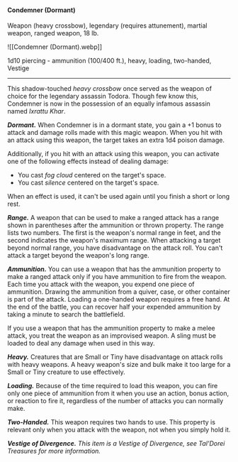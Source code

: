 #### Condemner (Dormant)

Weapon (heavy crossbow), legendary (requires attunement), martial weapon, ranged weapon, 18 lb.

![[Condemner (Dormant).webp]]

1d10 piercing  - ammunition (100/400 ft.), heavy, loading, two-handed, Vestige

---

This shadow-touched *heavy crossbow* once served as the weapon of choice for the legendary assassin Todora. Though few know this, Condemner is now in the possession of an equally infamous assassin named *Ixrattu Khar*.

***Dormant.*** When Condemner is in a dormant state, you gain a +1 bonus to attack and damage rolls made with this magic weapon. When you hit with an attack using this weapon, the target takes an extra 1d4 poison damage.

Additionally, if you hit with an attack using this weapon, you can activate one of the following effects instead of dealing damage:

- You cast *fog cloud* centered on the target's space.
- You cast *silence* centered on the target's space.

When an effect is used, it can't be used again until you finish a short or long rest.

***Range.*** A weapon that can be used to make a ranged attack has a range shown in parentheses after the ammunition or thrown property. The range lists two numbers. The first is the weapon's normal range in feet, and the second indicates the weapon's maximum range. When attacking a target beyond normal range, you have disadvantage on the attack roll. You can't attack a target beyond the weapon's long range.

***Ammunition.*** You can use a weapon that has the ammunition property to make a ranged attack only if you have ammunition to fire from the weapon. Each time you attack with the weapon, you expend one piece of ammunition. Drawing the ammunition from a quiver, case, or other container is part of the attack. Loading a one-handed weapon requires a free hand. At the end of the battle, you can recover half your expended ammunition by taking a minute to search the battlefield.

If you use a weapon that has the ammunition property to make a melee attack, you treat the weapon as an improvised weapon. A sling must be loaded to deal any damage when used in this way.

***Heavy.*** Creatures that are Small or Tiny have disadvantage on attack rolls with heavy weapons. A heavy weapon's size and bulk make it too large for a Small or Tiny creature to use effectively.

***Loading.*** Because of the time required to load this weapon, you can fire only one piece of ammunition from it when you use an action, bonus action, or reaction to fire it, regardless of the number of attacks you can normally make.

***Two-Handed.*** This weapon requires two hands to use. This property is relevant only when you attack with the weapon, not when you simply hold it.

***Vestige of Divergence.*** *This item is a Vestige of Divergence, see *Tal'Dorei Treasures* for more information.*